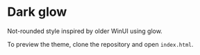 Dark glow
=========

Not-rounded style inspired by older WinUI using glow.

To preview the theme, clone the repository and open `index.html`.

